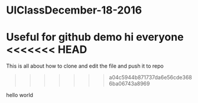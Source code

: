 # UIClassDecember-18-2016
Useful for github demo
hi everyone
<<<<<<< HEAD
=======
This is all about how to clone and edit the file and push it to repo
>>>>>>> a04c5944b871737da6e56cde3686ba06743a8969

hello world

